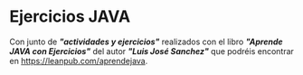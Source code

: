 # Ejercicios JAVA

Con junto de ***"actividades y ejercicios"*** realizados con el libro ***"Aprende JAVA con Ejercicios"*** del autor 
***"Luis José Sanchez"*** que podréis encontrar en <https://leanpub.com/aprendejava>.
